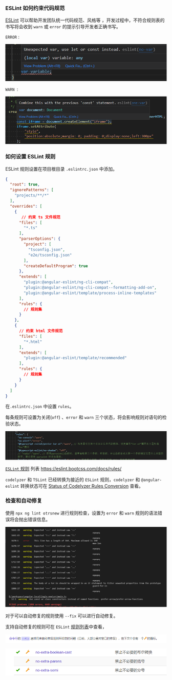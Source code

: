 ### ESLint 如何约束代码规范

[ESLint](https://eslint.org/docs/user-guide/getting-started) 可以帮助开发团队统一代码规范、风格等 ，开发过程中，不符合规则表的书写将会收到 `warn` 或 `error` 的提示引导开发者正确书写。

`ERROR` :

![image-20210830140925376](.\typora-user-images\image-20210830140925376.png)

`WARN `:

![image-20210830141023931](.\typora-user-images\image-20210830141023931.png)

### 如何设置 ESLint 规则

ESLint 规则设置在项目根目录 `.eslintrc.json` 中添加。

````json
{
  "root": true,
  "ignorePatterns": [
    "projects/**/*"
  ],
  "overrides": [
    {
       // 约束 ts 文件规范
      "files": [
        "*.ts"
      ],
      "parserOptions": {
        "project": [
          "tsconfig.json",
          "e2e/tsconfig.json"
        ],
        "createDefaultProgram": true
      },
      "extends": [
        "plugin:@angular-eslint/ng-cli-compat",
        "plugin:@angular-eslint/ng-cli-compat--formatting-add-on",
        "plugin:@angular-eslint/template/process-inline-templates"
      ],
      "rules": {
        // 规则集
      }
    },
    {
      // 约束 html 文件规范
      "files": [
        "*.html"
      ],
      "extends": [
        "plugin:@angular-eslint/template/recommended"
      ],
      "rules": {
        // 规则集
      }
    }
  ]
}

````

在`.eslintrc.json` 中设置 `rules`。

每条规则可设置为关闭(`off`) 、`error` 和 `warn` 三个状态，将会影响规则对语句的检验状态。

![image-20210830142423409](.\typora-user-images\image-20210830142423409.png)

[`ESLint` 规则](![image-20210830142543138](.\typora-user-images\image-20210830142543138.png)) 列表 https://eslint.bootcss.com/docs/rules/

`codelyzer` 和 `TSLint` 已经转换为接近的 `ESLint` 规则，`codelyzer` 和 `@angular-eslint` 转换状态可在 [Status of Codelyzer Rules Conversion](https://github.com/angular-eslint/angular-eslint) 查看。

### 检查和自动修复

使用 `npx ng lint otrsnew` 进行规则检查，设置为 `error` 和 `warn` 规则的语法错误将会抛出错误信息。

![image-20210830145055659](.\typora-user-images\image-20210830145055659.png)

对于可以自动修复的规则使用 `--fix` 可以进行自动修复。

支持自动修复的规则可在 `ESLint` [规则列表](https://eslint.bootcss.com/docs/rules/)中查看，

![image-20210830145502700](.\typora-user-images\image-20210830145502700.png)

![image-20210830145512860](.\typora-user-images\image-20210830145512860.png)

